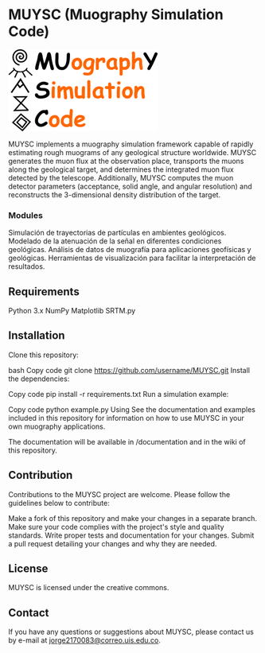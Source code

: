 # MUYSC (Muography Simulation Code)

![texto_alternativo](MUYSC.png)


MUYSC implements a muography simulation framework capable of rapidly estimating rough muograms of any geological structure worldwide. MUYSC generates the muon flux at the observation place, transports the muons along the geological target, and determines the integrated muon flux detected by the telescope. Additionally, MUYSC computes the muon detector parameters (acceptance, solid angle, and angular resolution) and reconstructs the 3-dimensional density distribution of the target. 





### Modules
Simulación de trayectorias de partículas en ambientes geológicos.
Modelado de la atenuación de la señal en diferentes condiciones geológicas.
Análisis de datos de muografía para aplicaciones geofísicas y geológicas.
Herramientas de visualización para facilitar la interpretación de resultados.


## Requirements
Python 3.x
NumPy
Matplotlib
SRTM.py


## Installation
Clone this repository:

bash
Copy code
git clone https://github.com/username/MUYSC.git
Install the dependencies:

Copy code
pip install -r requirements.txt
Run a simulation example:

Copy code
python example.py
Using
See the documentation and examples included in this repository for information on how to use MUYSC in your own muography applications.


The documentation will be available in /documentation and in the wiki of this repository.


## Contribution
Contributions to the MUYSC project are welcome. Please follow the guidelines below to contribute:

Make a fork of this repository and make your changes in a separate branch.
Make sure your code complies with the project's style and quality standards.
Write proper tests and documentation for your changes.
Submit a pull request detailing your changes and why they are needed.

## License
MUYSC is licensed under the creative commons.

## Contact
If you have any questions or suggestions about MUYSC, please contact us by e-mail at jorge2170083@correo.uis.edu.co.
